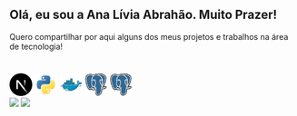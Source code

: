 ## Olá, eu sou a Ana Lívia Abrahão. Muito Prazer!

Quero compartilhar por aqui alguns dos meus projetos e trabalhos na área de tecnologia!

#

<div>
     <img allign="center" alt="Ana-Nex" heigt="30" width="40" src="https://raw.githubusercontent.com/devicons/devicon/master/icons/nextjs/nextjs-original.svg">
     <img allign="center" alt="Ana-Py" heigt="30" width="40" src="https://raw.githubusercontent.com/devicons/devicon/master/icons/python/python-original.svg">
     <img allign="center" alt="Ana-Docker" heigt="30" width="40" src="https://raw.githubusercontent.com/devicons/devicon/master/icons/docker/docker-original.svg">
      <img allign="center" alt="Ana-postgres" heigt="30" width="40" src="https://raw.githubusercontent.com/devicons/devicon/master/icons/postgresql/postgresql-original.svg">
     <img allign="center" alt="Ana-postgres" heigt="30" width="40" src="https://raw.githubusercontent.com/devicons/devicon/master/icons/postgresql/postgresql-original.svg">
</div>







<div>
<a href="mailto:analiviabrahao@gmail.com"><img src="https://img.shields.io/badge/Gmail-D14836?style=for-the-badge&logo=gmail&logoColor=white" target="_blank"></a>
<a href="https://www.linkedin.com/in/ana-l%C3%ADvia-abrah%C3%A3o-lc03"><img src="https://img.shields.io/badge/linkedin-%230077B5.svg?style=for-the-badge&logo=linkedin&logoColor=white" target="_blank"></a>


</div>
     

<!--
**analiviaabrahao/analiviaabrahao** is a ✨ _special_ ✨ repository because its `README.md` (this file) appears on your GitHub profile.

Here are some ideas to get you started:

- 🔭 I’m currently working on ...
- 🌱 I’m currently learning ...
- 👯 I’m looking to collaborate on ...
- 🤔 I’m looking for help with ...
- 💬 Ask me about ...
- 📫 How to reach me: ...
- 😄 Pronouns: ...
- ⚡ Fun fact: ...
-->
